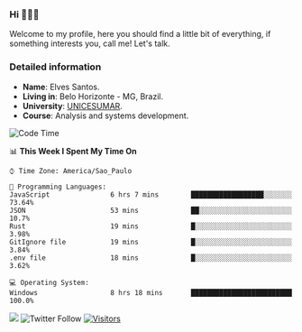 


### Hi 🙋🏽‍♂️

Welcome to my profile, here you should find a little bit of everything, if something interests you, call me! Let's talk.

### Detailed information

* **Name**: Elves Santos.
* **Living in**: Belo Horizonte - MG, Brazil.
* **University**: [UNICESUMAR](https://venhaparaunicesumar.com.br/pos-graduacao).
* **Course**: Analysis and systems development.

<!--START_SECTION:waka-->
![Code Time](http://img.shields.io/badge/Code%20Time-39%20hrs%2024%20mins-blue)

📊 **This Week I Spent My Time On** 

```text
⌚︎ Time Zone: America/Sao_Paulo

💬 Programming Languages: 
JavaScript               6 hrs 7 mins        ██████████████████░░░░░░░   73.64% 
JSON                     53 mins             ██░░░░░░░░░░░░░░░░░░░░░░░   10.7% 
Rust                     19 mins             █░░░░░░░░░░░░░░░░░░░░░░░░   3.98% 
GitIgnore file           19 mins             █░░░░░░░░░░░░░░░░░░░░░░░░   3.84% 
.env file                18 mins             █░░░░░░░░░░░░░░░░░░░░░░░░   3.62%

💻 Operating System: 
Windows                  8 hrs 18 mins       █████████████████████████   100.0%

```


<!--END_SECTION:waka-->


<a href="https://www.linkedin.com/in/e1vescmd/"  target="_blank"><img src="https://img.shields.io/badge/-LinkedIn-%230077B5?style=for-the-badge&logo=linkedin&logoColor=white" target="_blank"></a>
![Twitter Follow](https://img.shields.io/twitter/follow/e1vescmd?color=00aced&label=Twitter&style=for-the-badge)
[![Visitors](https://api.visitorbadge.io/api/visitors?path=https%3A%2F%2Fgithub.com%2Fe1vescmd&labelColor=%23697689&countColor=%23d9e3f0)](https://visitorbadge.io/status?path=https%3A%2F%2Fgithub.com%2Fe1vescmd)
